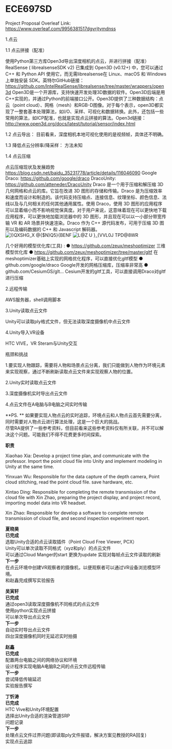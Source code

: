 # ECE697SD

Project Proposal Overleaf Link: https://www.overleaf.com/9956381517dgvrjtymdnss

1.点云

1.1 点云拼接（配准）
  
  使用Python第三方库Open3d导出深度相机的点云，并进行拼接（配准）
  RealSense ( librealsenseSDK v2) 已集成到 Open3D (v0.12+) 中，您可以通过 C++ 和 Python API 使用它，而无需librealsense在 Linux、macOS 和 Windows 上单独安装 SDK。英特尔GitHub链接：https://github.com/IntelRealSense/librealsense/tree/master/wrappers/open3d
  Open3D是一个开源库，支持快速开发处理3D数据的软件。Open3D后端是用C++实现的，并通过Python的前端接口公开。Open3D提供了三种数据结构：点云（point cloud）、网格（mesh）和RGB-D图像。对于每个表示，open3D都实现了一整套基本处理算法，如I/O、采样、可视化和数据转换。此外，还包括一些常用的算法，如ICP配准，也就是实现点云拼接的算法。Open3d链接：http://www.open3d.org/docs/latest/tutorial/sensor/index.html

1.2 点云导出：
  目前看来，深度相机本地可视化使用的是视频帧，具体还不明确。

1.3 降低点云分辨率/降采样：
  方法未知

1.4 点云压缩  

  点云压缩现状及发展趋势 https://blog.csdn.net/baidu_35231778/article/details/116046090
  Google Draco: https://github.com/google/draco
  DracoUnity: https://github.com/atteneder/DracoUnity
  Draco 是一个用于压缩和解压缩 3D 几何网格和点云的库。它旨在改进 3D 图形的存储和传输。Draco 是为压缩效率和速度而设计和制造的。该代码支持压缩点、连接信息、纹理坐标、颜色信息、法线以及与几何相关的任何其他通用属性。使用 Draco，使用 3D 图形的应用程序可以显着缩小而不影响视觉保真度。对于用户来说，这意味着现在可以更快地下载应用程序，可以更快地加载浏览器中的 3D 图形，并且现在可以以一小部分带宽传输 VR 和 AR 场景并快速渲染。Draco 作为 C++ 源代码发布，可用于压缩 3D 图形以及编码数据的 C++ 和 Javascript 解码器。
  ![))QXSHG_X @{$N)Q5}{BENF](https://user-images.githubusercontent.com/35893137/141601448-2afe24d1-2e2a-4bb8-b192-045e106da407.png)
  ![L@Z U }_{VVL0J TPD@8WR](https://user-images.githubusercontent.com/35893137/141601645-3de36fff-7c19-4b37-bb42-f2b424f65364.png)

  几个好用的模型优化库(工具) :
  ● https://github.com/zeux/meshoptimizer 三维模型优化库
  ● https://github.com/zeux/meshoptimizer/tree/master/gltf 在meshoptimizer基础上实现的网格优化程序，可以直接优化gltf模型
  ● github.com/google/draco Google开发的网格压缩库，压缩率非常高
  ● github.com/CesiumGS/glt... Cesium开发的gltf工具，可以直接调用Draco对gltf进行压缩


2.远程传输

  AWS服务器，shell调用脚本


3.Unity读取点云文件
  
  Unity可以读取ply格式文件，但无法读取深度摄像机中点云文件


4.Unity导入VR设备
  
  HTC VIVE，VR Steram与Unity交互


瓶颈和挑战
  
  1.要实现人物跟踪，需要将人物和场景点云分离，我们只能做到人物作为环境元素来实现观察，通过不断刷新读取点云文件来实现观察人物的位置。
  
  2.Unity实时读取点云文件
  
  3.深度摄像机实时导出点云文件
  
  4.点云文件在A电脑与B电脑之间实时传输
  

**PS. ** 
如果要实现人物点云的实时追踪，环境点云和人物点云首先需要分离，同时需要对人物点云进行算法处理，这是一个巨大的挑战。  
尽管RA提供了一些参考资料，但目前看来这些参考资料仅有所关联，并不可以解决这个问题。可能我们不得不花费更多时间探索。


**职责**  

Xiaohao Xia: Develop a project time plan, and communicate with the professor. Import the point cloud file into Unity and implement modeling in Unity at the same time.  

Yinxuan Wu: Responsible for the data capture of the depth camera, Point cloud stitching, read the point cloud file. save hardware, etc.  

Xintao Ding: Responsible for completing the remote transmission of the cloud file with Xin Zhao, preparing the project display, and project record, importing model data into VR headset.  

Xin Zhao: Responsible for develop a software to complete remote transmission of cloud file, and second inspection experiment report.  

**夏晓昊**  
**已完成**  
选取Unity合适的点云读取插件（Point Cloud Free Viewer, PCX）  
Unity可以单次读取不同格式（xyz和ply）的点云文件  
可以通过Cloud Manger的start 更换为update 实现对每帧点云文件读取的刷新    
**下一步**  
在点云环境中创建VR观察者的摄像机，以便观察者可以通过VR设备浏览模型环境。  
和赵鑫完成撰写实验报告   
 
**吴寅轩**  
**已完成**  
通过open3读取深度摄像机不同格式的点云文件  
使用python实现点云拼接  
可以单次导出点云文件    
**下一步**  
自动实时导出点云文件  
四台深度摄像机同时无延迟实时拍摄  

**赵鑫**  
**已完成**  
配置两台电脑之间的网络协议和环境  
设计程序实现电脑A电脑B之间的点云文件远程传输    
**下一步**    
尝试降低传输延迟  
实验报告撰写  

**丁忻涛**  
**已完成**  
HTC Vive和Unity环境配置  
选择出Unity合适的渲染管道SRP  
问题记录    
**下一步**  
处理点云文件过界问题(即读取ply文件报错，解决方案见教授的RA回复)  
实现点云追踪  
    
